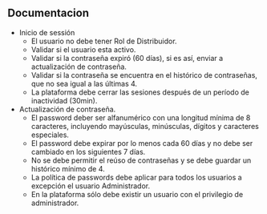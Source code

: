 ## Documentacion
- Inicio de sessión
	- El usuario no debe tener Rol de Distribuidor.
	- Validar si el usuario esta activo.
	- Validar si la contraseña expiró (60 días), si es así, enviar a actualización de contraseña.
	- Validar si la contraseña se encuentra en el histórico de contraseñas, que no sea igual a las últimas 4.
	- La plataforma debe cerrar las sesiones después de un período de inactividad (30min).
- Actualización de contraseña.
	- El password deber ser alfanumérico con una longitud mínima de 8 caracteres, incluyendo mayúsculas, minúsculas, dígitos y caracteres especiales.
	- El password debe expirar por lo menos cada 60 días y no debe ser cambiado en los siguientes 7 días.
	- No se debe permitir el reúso de contraseñas y se debe guardar un histórico mínimo de 4.
	- La política de passwords debe aplicar para todos los usuarios a excepción el usuario Administrador.
	- En la plataforma sólo debe existir un usuario con el privilegio de administrador.
	
